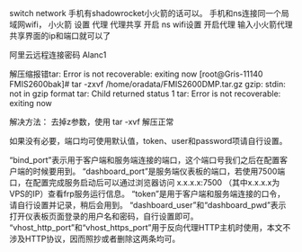 switch network
手机有shadowrocket小火箭的话可以。
手机和ns连接同一个局域网wifi，
小火箭 设置 代理 代理共享 开启
ns wifi设置 开启代理 输入小火箭代理共享界面的ip和端口就可以了 

阿里云远程连接密码
Alanc1

解压缩报错tar: Error is not recoverable: exiting now
[root@Gris-11140 FMIS2600bak]# tar -zxvf /home/oradata/FMIS2600DMP.tar.gz
gzip: stdin: not in gzip format
tar: Child returned status 1
tar: Error is not recoverable: exiting now

解决方法：
去掉z参数，使用 tar -xvf 解压正常

如果没有必要，端口均可使用默认值，token、user和password项请自行设置。

“bind_port”表示用于客户端和服务端连接的端口，这个端口号我们之后在配置客户端的时候要用到。
“dashboard_port”是服务端仪表板的端口，若使用7500端口，在配置完成服务启动后可以通过浏览器访问 x.x.x.x:7500 （其中x.x.x.x为VPS的IP）查看frp服务运行信息。
“token”是用于客户端和服务端连接的口令，请自行设置并记录，稍后会用到。
“dashboard_user”和“dashboard_pwd”表示打开仪表板页面登录的用户名和密码，自行设置即可。
“vhost_http_port”和“vhost_https_port”用于反向代理HTTP主机时使用，本文不涉及HTTP协议，因而照抄或者删除这两条均可。